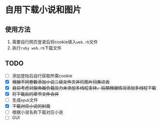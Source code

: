 # 自用下载小说和图片
## 使用方法
  1. 需要自行网页登录后将cookie填入`web.rb`文件
  2. 执行`ruby web.rb`下载文件
## TODO
  - [ ] 添加登陆后自行获取所需cookie
  - [x] ~~根据不同卷数添加小说二级文件夹并将图片归类进去~~
  - [x] ~~目前考虑对服务器负载压力未添加多线程支持，后期根据情况添加多线程下载~~
  - [x] ~~将下载后的章节文件合并~~
  - [ ] 生成`epub`文件
  - [x] ~~下载对应小说的封面~~
  - [ ] 根据小说名称下载对应小说
  - [ ] GUI
